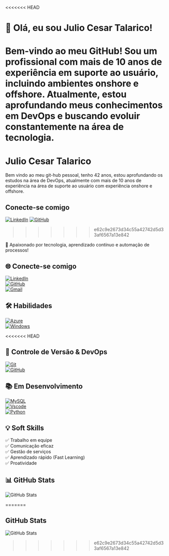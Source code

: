 <<<<<<< HEAD
# 👋 Olá, eu sou Julio Cesar Talarico!  
Bem-vindo ao meu GitHub! Sou um profissional com mais de 10 anos de experiência em suporte ao usuário, incluindo ambientes onshore e offshore. Atualmente, estou aprofundando meus conhecimentos em **DevOps** e buscando evoluir constantemente na área de tecnologia.  
=======
# Julio Cesar Talarico
Bem vindo ao meu git-hub pessoal, tenho 42 anos, estou aprofundando os estudos na área de DevOps, atualmente com mais de 10 anos de experiência na área de suporte ao usuário com experiência onshore e offshore. 
## Conecte-se comigo
[![LinkedIn](https://img.shields.io/badge/LinkedIn-0077B5?style=for-the-badge&logo=linkedin&logoColor=white)](https://www.linkedin.com/in/julio-cesar-talarico-santana)
[![GitHub](https://img.shields.io/badge/GitHub-100000?style=for-the-badge&logo=github&logoColor=white)](https://github.com/JulioTalarico)
>>>>>>> e62c9e2673d34c55a42742d5d33af6567a13e842

🚀 Apaixonado por tecnologia, aprendizado contínuo e automação de processos!  

## 🌐 Conecte-se comigo  
[![LinkedIn](https://img.shields.io/badge/LinkedIn-0A66C2?style=flat-square&logo=linkedin&logoColor=white)](https://www.linkedin.com/in/julio-cesar-talarico-santana)  
[![GitHub](https://img.shields.io/badge/GitHub-181717?style=flat-square&logo=github&logoColor=white)](https://github.com/JulioTalarico)  
[![Gmail](https://img.shields.io/badge/Gmail-EA4335?style=flat-square&logo=gmail&logoColor=white)](mailto:juliotalarico@gmail.com)  

## 🛠️ Habilidades  
[![Azure](https://img.shields.io/badge/Azure-0078D4?style=flat-square&logo=microsoft-azure&logoColor=white)](https://azure.microsoft.com)  
[![Windows](https://img.shields.io/badge/Windows-0078D6?style=flat-square&logo=windows&logoColor=white)](https://www.microsoft.com/windows/)  

<<<<<<< HEAD
## 🔧 Controle de Versão & DevOps  
[![Git](https://img.shields.io/badge/GIT-F05032?style=flat-square&logo=git&logoColor=white)](https://git-scm.com/)  
[![GitHub](https://img.shields.io/badge/GitHub-181717?style=flat-square&logo=github&logoColor=white)](https://github.com/)  

## 📚 Em Desenvolvimento  
[![MySQL](https://img.shields.io/badge/MySQL-4479A1?style=flat-square&logo=mysql&logoColor=white)](https://www.mysql.com/)  
[![Vscode](https://img.shields.io/badge/Vscode-007ACC?style=flat-square&logo=visual-studio-code&logoColor=white)](https://code.visualstudio.com/)  
[![Python](https://img.shields.io/badge/Python-3776AB?style=flat-square&logo=python&logoColor=white)](https://www.python.org/)  

## 💡 Soft Skills  
✅ Trabalho em equipe  
✅ Comunicação eficaz  
✅ Gestão de serviços  
✅ Aprendizado rápido (Fast Learning)  
✅ Proatividade  

## 📊 GitHub Stats  
![GitHub Stats](https://github-readme-stats.vercel.app/api?username=JulioTalarico&show_icons=true&theme=tokyonight)  

=======
## GitHub Stats
![GitHub Stats](https://github-readme-stats.vercel.app/api?username=JulioTalarico&theme=gotham)

>>>>>>> e62c9e2673d34c55a42742d5d33af6567a13e842